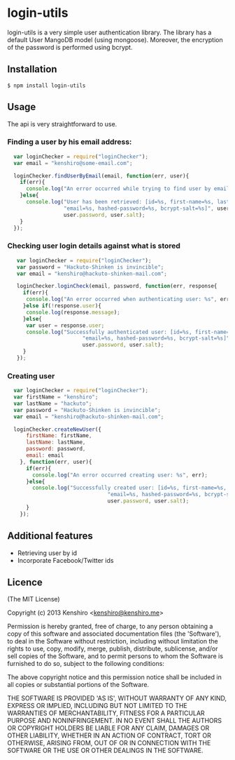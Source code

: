 # login-utils

  login-utils is a very simple user authentication library. The library has a default User MangoDB model (using mongoose).
Moreover, the encryption of the password is performed using bcrypt.

## Installation

    $ npm install login-utils

## Usage

  The api is very straightforward to use.

### Finding a user by his email address:

```js
  var loginChecker = require("loginChecker");
  var email = "kenshiro@some-email.com";

  loginChecker.findUserByEmail(email, function(err, user){
    if(err){
      console.log("An error occurred while trying to find user by email: %s", err);
    }else{
      console.log("User has been retrieved: [id=%s, first-name=%s, last-name=%s," +
                  "email=%s, hashed-password=%s, bcrypt-salt=%s]", user._id, user.firstName, user.lastName, user.email,
                  user.password, user.salt);
    }
  });

```

### Checking user login details against what is stored

```js
   var loginChecker = require("loginChecker");
   var password = "Hackuto-Shinken is invincible";
   var email = "kenshiro@hackuto-shinken-mail.com";

   loginChecker.loginCheck(email, password, function(err, response{
     if(err){
      console.log("An error occurred when authenticating user: %s", err);
     }else if(!response.user){
      console.log(response.message);
     }else{
      var user = response.user;
      console.log("Successfully authenticated user: [id=%s, first-name=%s, last-name=%s," +
                        "email=%s, hashed-password=%s, bcrypt-salt=%s]", user._id, user.firstName, user.lastName, user.email,
                        user.password, user.salt);
     }
   });

```

### Creating user

```js
  var loginChecker = require("loginChecker");
  var firstName = "kenshiro";
  var lastName = "hackuto";
  var password = "Hackuto-Shinken is invincible";
  var email = "kenshiro@hackuto-shinken-mail.com";

  loginChecker.createNewUser({
      firstName: firstName,
      lastName: lastName,
      password: password,
      email: email
    }, function(err, user){
      if(err){
        console.log("An error occurred creating user: %s", err);
      }else{
        console.log("Successfully created user: [id=%s, first-name=%s, last-name=%s," +
                                "email=%s, hashed-password=%s, bcrypt-salt=%s]", user._id, user.firstName, user.lastName, user.email,
                                user.password, user.salt);
      }
    });
```

## Additional features
  - Retrieving user by id
  - Incorporate Facebook/Twitter ids

## Licence

(The MIT License)

Copyright (c) 2013 Kenshiro &lt;kenshiro@kenshiro.me&gt;

Permission is hereby granted, free of charge, to any person obtaining
a copy of this software and associated documentation files (the
'Software'), to deal in the Software without restriction, including
without limitation the rights to use, copy, modify, merge, publish,
distribute, sublicense, and/or sell copies of the Software, and to
permit persons to whom the Software is furnished to do so, subject to
the following conditions:

The above copyright notice and this permission notice shall be
included in all copies or substantial portions of the Software.

THE SOFTWARE IS PROVIDED 'AS IS', WITHOUT WARRANTY OF ANY KIND,
EXPRESS OR IMPLIED, INCLUDING BUT NOT LIMITED TO THE WARRANTIES OF
MERCHANTABILITY, FITNESS FOR A PARTICULAR PURPOSE AND NONINFRINGEMENT.
IN NO EVENT SHALL THE AUTHORS OR COPYRIGHT HOLDERS BE LIABLE FOR ANY
CLAIM, DAMAGES OR OTHER LIABILITY, WHETHER IN AN ACTION OF CONTRACT,
TORT OR OTHERWISE, ARISING FROM, OUT OF OR IN CONNECTION WITH THE
SOFTWARE OR THE USE OR OTHER DEALINGS IN THE SOFTWARE.